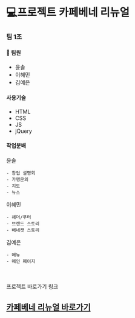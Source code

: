 # 💻프로젝트 카페베네 리뉴얼
### 팀 1조

#### :running: 팀원

+ 윤솔
+ 이혜민
+ 김예은

#### 사용기술

+ HTML
+ CSS
+ JS
+ jQuery

#### 작업분배
윤솔
```
- 창업 설명회
- 가맹문의
- 지도
- 뉴스
```

이혜민
```
- 헤더/푸터
- 브랜드 스토리
- 배네캣 스토리
```

김예은
```
- 메뉴
- 메인 페이지
```
<br><br>
프로젝트 바로가기 링크

## [카페베네 리뉴얼 바로가기](https://ys389164.github.io/)
